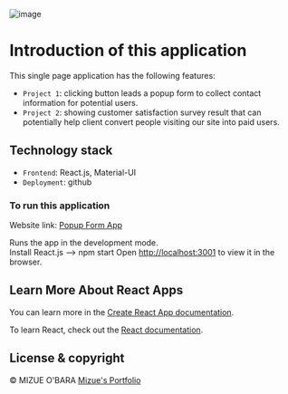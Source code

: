 ![image](https://user-images.githubusercontent.com/63912277/120904444-5ad09300-c61a-11eb-9b79-53ec0b91bb6d.PNG)

# Introduction of this application

This single page application has the following features:

- `Project 1`\: clicking button leads a popup form to collect contact information for potential users.
- `Project 2`\: showing customer satisfaction survey result that can potentially help client convert people visiting our site into paid users.

## Technology stack

- `Frontend`\: React.js, Material-UI
- `Deployment`\: github

### To run this application

Website link: [Popup Form App](http://mobara121.github.io/Popup_form)

Runs the app in the development mode.\
Install React.js --> npm start
Open [http://localhost:3001](http://localhost:3001) to view it in the browser.


## Learn More About React Apps

You can learn more in the [Create React App documentation](https://facebook.github.io/create-react-app/docs/getting-started).

To learn React, check out the [React documentation](https://reactjs.org/).

## License & copyright

© MIZUE O'BARA
[Mizue's Portfolio](https://mobara121.github.io/portfolio_rev6/#/portfolio_rev6)

